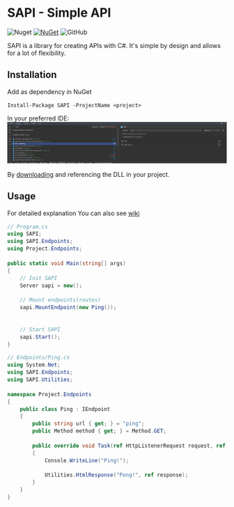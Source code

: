 # SAPI - Simple API
![Nuget](https://img.shields.io/nuget/dt/SAPI?color=%20%230390fc&label=Downloads)
[![NuGet](https://img.shields.io/nuget/v/SAPI?color=%20%230390fc&label=NuGet)](https://www.nuget.org/packages/SAPI)
![GitHub](https://img.shields.io/github/license/Maciejowski2006/SAPI?color=%20%230390fc&label=License)

SAPI is a library for creating APIs with C#. It's simple by design and allows for a lot of flexibility.

## Installation
Add as dependency in NuGet
```shell
Install-Package SAPI -ProjectName <project>
```
In your preferred IDE:
![SAPI in rider's NuGet PM](./Screenshots/nuget.png)

By [downloading](https://github.com/Maciejowski2006/SAPI/releases) and referencing the DLL in your project.

## Usage
For detailed explanation You can also see [wiki](https://github.com/Maciejowski2006/SAPI/wiki)
```csharp
// Program.cs
using SAPI;
using SAPI.Endpoints;
using Project.Endpoints;

public static void Main(string[] args)
{
    // Init SAPI
    Server sapi = new();
    
    // Mount endpoints(routes)
    sapi.MountEndpoint(new Ping());
    
    
    // Start SAPI
    sapi.Start();
}
```
```csharp
// Endpoints/Ping.cs
using System.Net;
using SAPI.Endpoints;
using SAPI.Utilities;

namespace Project.Endpoints
{
    public class Ping : IEndpoint
    {
        public string url { get; } = "ping";
        public Method method { get; } = Method.GET;

        public override void Task(ref HttpListenerRequest request, ref HttpListenerResponse response, Dictionary<string, string> parameters)
        {
            Console.WriteLine("Ping!");
            
            Utilities.HtmlResponse("Pong!", ref response);
        }
    }
}
```
